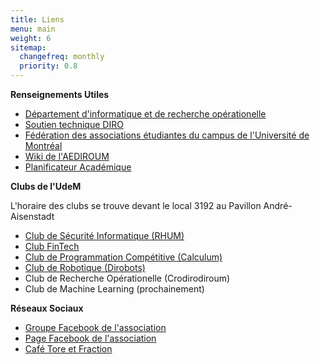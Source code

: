 ```yaml
---
title: Liens
menu: main
weight: 6
sitemap:
  changefreq: monthly
  priority: 0.8
---
```



**Renseignements Utiles**

* [Département d'informatique et de recherche opérationelle](//diro.umontreal.ca)
* [Soutien technique DIRO](//support.iro.umontreal.ca)
* [Fédération des associations étudiantes du campus de l'Université de Montréal](//faecum.qc.ca)
* [Wiki de l'AEDIROUM](https://wiki.aediroum.ca/index.php?title=Accueil)
* [Planificateur Académique](https://www-ens.iro.umontreal.ca/~miloszro/conseiller_pedagogique/planner/117510.html)

**Clubs de l'UdeM**

L'horaire des clubs se trouve devant le local 3192 au Pavillon André-Aisenstadt

* [Club de Sécurité Informatique (RHUM)](//discord.gg/Tdunyeg)
* [Club FinTech](//fb.com/groups/143067566363926)
* [Club de Programmation Compétitive (Calculum)](https://calculum.ca/)
* [Club de Robotique (Dirobots)](https://dirobots.github.io/)
* Club de Recherche Opérationelle (Crodirodiroum)
* Club de Machine Learning (prochainement)

<!--* [DIRO Bash](//dirobash.tolarian.com)-->
<!--* [Site web de stages](//stages.dgtic.umontreal.ca/etudiants) -->

**Réseaux Sociaux**

* [Groupe Facebook de l'association](//fb.com/groups/2354091571)
* [Page Facebook de l'association](//fb.com/aediroum)
* [Café Tore et Fraction](//cafemathinfo.iro.umontreal.ca)
